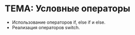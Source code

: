# ТЕМА: Условные операторы
- Использование операторов if, else if и else.
- Реализация операторов switch.